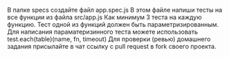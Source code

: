 В папке specs создайте файл app.spec.js
В этом файле напиши тесты на все функции из файла src/app.js
Как минимум 3 теста на каждую функцию. Тест одной из функций должен быть параметризированным.
Для написания параматеризинного теста можете использовать test.each(table)(name, fn, timeout)
Для проверки (ревью) домашнего задания присылайте в чат ссылку с pull request в fork своего проекта.
